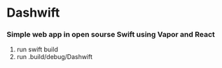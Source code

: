 # Dashwift
### Simple web app in open sourse Swift using Vapor and React

1. run swift build
2. run .build/debug/Dashwift
